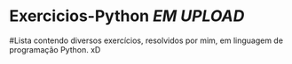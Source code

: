 # Exercicios-Python *EM UPLOAD*
#Lista contendo diversos exercícios, resolvidos por mim, em linguagem de programação Python. xD

